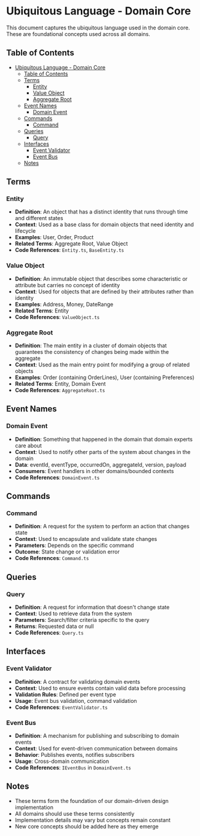 # Ubiquitous Language - Domain Core

This document captures the ubiquitous language used in the domain core. These are foundational concepts used across all domains.

## Table of Contents

- [Ubiquitous Language - Domain Core](#ubiquitous-language---domain-core)
  - [Table of Contents](#table-of-contents)
  - [Terms](#terms)
    - [Entity](#entity)
    - [Value Object](#value-object)
    - [Aggregate Root](#aggregate-root)
  - [Event Names](#event-names)
    - [Domain Event](#domain-event)
  - [Commands](#commands)
    - [Command](#command)
  - [Queries](#queries)
    - [Query](#query)
  - [Interfaces](#interfaces)
    - [Event Validator](#event-validator)
    - [Event Bus](#event-bus)
  - [Notes](#notes)

## Terms

### Entity

- **Definition**: An object that has a distinct identity that runs through time and different states
- **Context**: Used as a base class for domain objects that need identity and lifecycle
- **Examples**: User, Order, Product
- **Related Terms**: Aggregate Root, Value Object
- **Code References**: `Entity.ts`, `BaseEntity.ts`

### Value Object

- **Definition**: An immutable object that describes some characteristic or attribute but carries no concept of identity
- **Context**: Used for objects that are defined by their attributes rather than identity
- **Examples**: Address, Money, DateRange
- **Related Terms**: Entity
- **Code References**: `ValueObject.ts`

### Aggregate Root

- **Definition**: The main entity in a cluster of domain objects that guarantees the consistency of changes being made within the aggregate
- **Context**: Used as the main entry point for modifying a group of related objects
- **Examples**: Order (containing OrderLines), User (containing Preferences)
- **Related Terms**: Entity, Domain Event
- **Code References**: `AggregateRoot.ts`

## Event Names

### Domain Event

- **Definition**: Something that happened in the domain that domain experts care about
- **Context**: Used to notify other parts of the system about changes in the domain
- **Data**: eventId, eventType, occurredOn, aggregateId, version, payload
- **Consumers**: Event handlers in other domains/bounded contexts
- **Code References**: `DomainEvent.ts`

## Commands

### Command

- **Definition**: A request for the system to perform an action that changes state
- **Context**: Used to encapsulate and validate state changes
- **Parameters**: Depends on the specific command
- **Outcome**: State change or validation error
- **Code References**: `Command.ts`

## Queries

### Query

- **Definition**: A request for information that doesn't change state
- **Context**: Used to retrieve data from the system
- **Parameters**: Search/filter criteria specific to the query
- **Returns**: Requested data or null
- **Code References**: `Query.ts`

## Interfaces

### Event Validator

- **Definition**: A contract for validating domain events
- **Context**: Used to ensure events contain valid data before processing
- **Validation Rules**: Defined per event type
- **Usage**: Event bus validation, command validation
- **Code References**: `EventValidator.ts`

### Event Bus

- **Definition**: A mechanism for publishing and subscribing to domain events
- **Context**: Used for event-driven communication between domains
- **Behavior**: Publishes events, notifies subscribers
- **Usage**: Cross-domain communication
- **Code References**: `IEventBus` in `DomainEvent.ts`

## Notes

- These terms form the foundation of our domain-driven design implementation
- All domains should use these terms consistently
- Implementation details may vary but concepts remain constant
- New core concepts should be added here as they emerge 